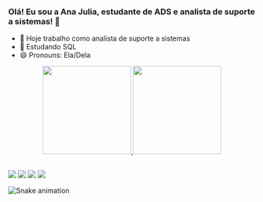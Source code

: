 ### Olá! Eu sou a Ana Julia, estudante de ADS e analista de suporte a sistemas! 👋

- 🔭 Hoje trabalho como analista de suporte a sistemas
- 🌱 Estudando SQL
- 😄 Pronouns: Ela/Dela

<div align="center">
  <a href="https://github.com/n4ju15">
  <img height="180em" src="https://github-readme-stats.vercel.app/api?username=n4ju15&show_icons=true&theme=dracula&include_all_commits=true&count_private=true"/>
  <img height="180em" src="https://github-readme-stats.vercel.app/api/top-langs/?username=n4ju15&layout=compact&langs_count=7&theme=dracula"/>
</div>
  
  ##
  
  <div> 
  <a href="https://www.instagram.com/anajulia_albano/" target="_blank"><img src="https://img.shields.io/badge/-Instagram-%23E4405F?style=for-the-badge&logo=instagram&logoColor=white" target="_blank"></a>
 <a href="https://discord.gg/wagxzStdcR" target="_blank"><img src="https://img.shields.io/badge/Discord-7289DA?style=for-the-badge&logo=discord&logoColor=white" target="_blank"></a> 
  <a href = "mailto:anajulia.garialbano15@gmail.com"><img src="https://img.shields.io/badge/-Gmail-%23333?style=for-the-badge&logo=gmail&logoColor=white" target="_blank"></a>
  <a href="https://www.linkedin.com/in/ana-j%C3%BAlia-albano-analista-de-ti/" target="_blank"><img src="https://img.shields.io/badge/-LinkedIn-%230077B5?style=for-the-badge&logo=linkedin&logoColor=white" target="_blank"></a>
  
  ![Snake animation](https://github.com/n4ju15/blob/output/github-contribution-grid-snake.svg)
  
  </div>

